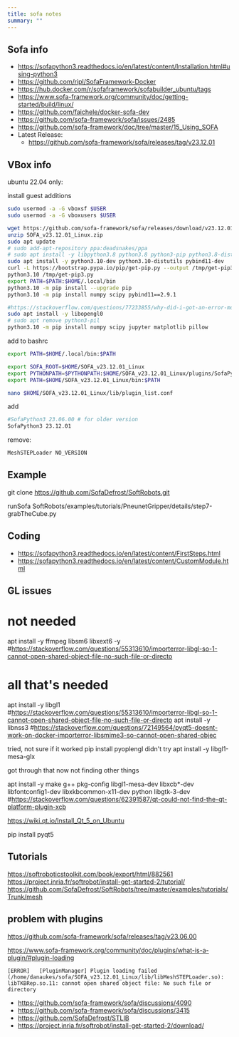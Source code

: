 ```yaml
---
title: sofa notes
summary: ""
---
```


## Sofa info

* <https://sofapython3.readthedocs.io/en/latest/content/Installation.html#using-python3>
* <https://github.com/ripl/SofaFramework-Docker>
* <https://hub.docker.com/r/sofaframework/sofabuilder_ubuntu/tags>
* <https://www.sofa-framework.org/community/doc/getting-started/build/linux/>
* <https://github.com/faichele/docker-sofa-dev>
* <https://github.com/sofa-framework/sofa/issues/2485>
* <https://github.com/sofa-framework/doc/tree/master/15_Using_SOFA>
* Latest Release:
    * <https://github.com/sofa-framework/sofa/releases/tag/v23.12.01>

## VBox info

ubuntu 22.04 only:

install guest additions

```bash
sudo usermod -a -G vboxsf $USER 
sudo usermod -a -G vboxusers $USER 
```

```bash
wget https://github.com/sofa-framework/sofa/releases/download/v23.12.01/SOFA_v23.12.01_Linux.zip
unzip SOFA_v23.12.01_Linux.zip
sudo apt update
# sudo add-apt-repository ppa:deadsnakes/ppa
# sudo apt install -y libpython3.8 python3.8 python3-pip python3.8-distutils 
sudo apt install -y python3.10-dev python3.10-distutils pybind11-dev
curl -L https://bootstrap.pypa.io/pip/get-pip.py --output /tmp/get-pip3.py
python3.10 /tmp/get-pip3.py
export PATH=$PATH:$HOME/.local/bin
python3.10 -m pip install --upgrade pip
python3.10 -m pip install numpy scipy pybind11==2.9.1

#https://stackoverflow.com/questions/77233855/why-did-i-got-an-error-modulenotfounderror-no-module-named-distutils
sudo apt install -y libopengl0
# sudo apt remove python3-pil
python3.10 -m pip install numpy scipy jupyter matplotlib pillow
```

add to bashrc

```bash
export PATH=$HOME/.local/bin:$PATH

export SOFA_ROOT=$HOME/SOFA_v23.12.01_Linux
export PYTHONPATH=$PYTHONPATH:$HOME/SOFA_v23.12.01_Linux/plugins/SofaPython3/lib/python3/site-packages
export PATH=$HOME/SOFA_v23.12.01_Linux/bin:$PATH
```
```bash
nano $HOME/SOFA_v23.12.01_Linux/lib/plugin_list.conf
```

add


```bash
#SofaPython3 23.06.00 # for older version
SofaPython3 23.12.01
```

remove:

```bash
MeshSTEPLoader NO_VERSION
```

## Example

git clone https://github.com/SofaDefrost/SoftRobots.git

runSofa SoftRobots/examples/tutorials/PneunetGripper/details/step7-grabTheCube.py 



## Coding

* <https://sofapython3.readthedocs.io/en/latest/content/FirstSteps.html>
* <https://sofapython3.readthedocs.io/en/latest/content/CustomModule.html>

## GL issues

# not needed
apt install -y ffmpeg libsm6 libxext6  -y #<https://stackoverflow.com/questions/55313610/importerror-libgl-so-1-cannot-open-shared-object-file-no-such-file-or-directo>

# all that's needed
apt install -y libgl1 #<https://stackoverflow.com/questions/55313610/importerror-libgl-so-1-cannot-open-shared-object-file-no-such-file-or-directo>
apt install -y libnss3 #<https://stackoverflow.com/questions/72149564/pyqt5-doesnt-work-on-docker-importerror-libsmime3-so-cannot-open-shared-objec>

tried, not sure if it worked
pip install pyoplengl
didn't try
apt install -y libgl1-mesa-glx

got through that now not finding other things

apt install -y make g++ pkg-config libgl1-mesa-dev libxcb*-dev libfontconfig1-dev libxkbcommon-x11-dev python libgtk-3-dev #<https://stackoverflow.com/questions/62391587/qt-could-not-find-the-qt-platform-plugin-xcb>

<https://wiki.qt.io/Install_Qt_5_on_Ubuntu>

pip install pyqt5

## Tutorials

<https://softroboticstoolkit.com/book/export/html/882561>
<https://project.inria.fr/softrobot/install-get-started-2/tutorial/>
<https://github.com/SofaDefrost/SoftRobots/tree/master/examples/tutorials/Trunk/mesh>

## problem with plugins

<https://github.com/sofa-framework/sofa/releases/tag/v23.06.00>

<https://www.sofa-framework.org/community/doc/plugins/what-is-a-plugin/#plugin-loading>

```
[ERROR]   [PluginManager] Plugin loading failed (/home/danaukes/sofa/SOFA_v23.12.01_Linux/lib/libMeshSTEPLoader.so): libTKBRep.so.11: cannot open shared object file: No such file or directory
```

* <https://github.com/sofa-framework/sofa/discussions/4090>
* <https://github.com/sofa-framework/sofa/discussions/3415>
* <https://github.com/SofaDefrost/STLIB>
* <https://project.inria.fr/softrobot/install-get-started-2/download/>

